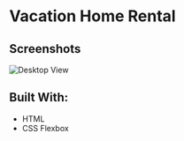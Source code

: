 # Vacation Home Rental

## Screenshots
![Desktop View](https://github.com/melwong08/vacation-home-rental/blob/main/images/Thinkfulbnb-desktop.png)

## Built With:

- HTML
- CSS Flexbox
